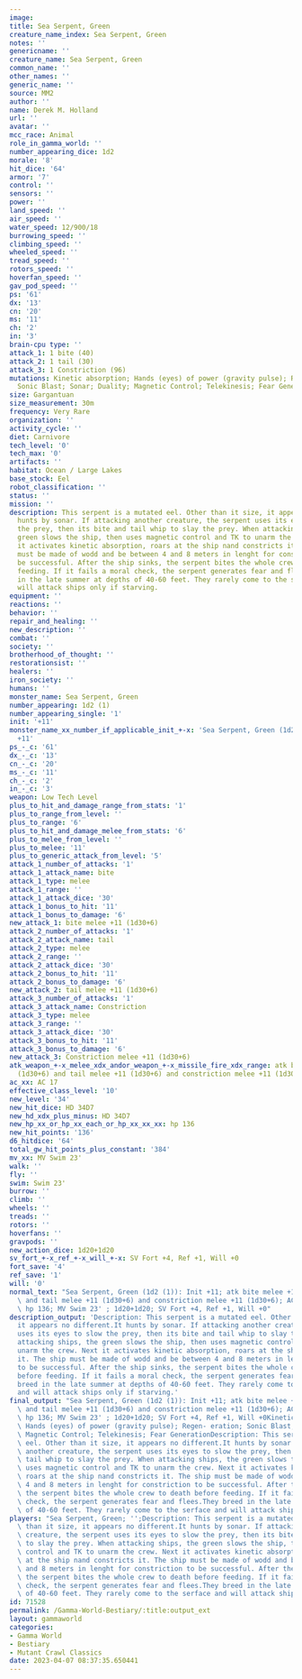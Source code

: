 ```yaml
---
image:
title: Sea Serpent, Green
creature_name_index: Sea Serpent, Green
notes: ''
genericname: ''
creature_name: Sea Serpent, Green
common_name: ''
other_names: ''
generic_name: ''
source: MM2
author: ''
name: Derek M. Holland
url: ''
avatar: ''
mcc_race: Animal
role_in_gamma_world: ''
number_appearing_dice: 1d2
morale: '8'
hit_dice: '64'
armor: '7'
control: ''
sensors: ''
power: ''
land_speed: ''
air_speed: ''
water_speed: 12/900/18
burrowing_speed: ''
climbing_speed: ''
wheeled_speed: ''
tread_speed: ''
rotors_speed: ''
hoverfan_speed: ''
gav_pod_speed: ''
ps: '61'
dx: '13'
cn: '20'
ms: '11'
ch: '2'
in: '3'
brain-cpu type: ''
attack_1: 1 bite (40)
attack_2: 1 tail (30)
attack_3: 1 Constriction (96)
mutations: Kinetic absorption; Hands (eyes) of power (gravity pulse); Regen- eration;
  Sonic Blast; Sonar; Duality; Magnetic Control; Telekinesis; Fear Generation
size: Gargantuan
size_measurement: 30m
frequency: Very Rare
organization: ''
activity_cycle: ''
diet: Carnivore
tech_level: '0'
tech_max: '0'
artifacts: ''
habitat: Ocean / Large Lakes
base_stock: Eel
robot_classification: ''
status: ''
mission: ''
description: This serpent is a mutated eel. Other than it size, it appears no different.It
  hunts by sonar. If attacking another creature, the serpent uses its eyes to slow
  the prey, then its bite and tail whip to slay the prey. When attacking ships, the
  green slows the ship, then uses magnetic control and TK to unarm the crew. Next
  it activates kinetic absorption, roars at the ship nand constricts it. The ship
  must be made of wodd and be between 4 and 8 meters in lenght for constriction to
  be successful. After the ship sinks, the serpent bites the whole crew to death before
  feeding. If it fails a moral check, the serpent generates fear and flees.They breed
  in the late summer at depths of 40-60 feet. They rarely come to the serface and
  will attack ships only if starving.
equipment: ''
reactions: ''
behavior: ''
repair_and_healing: ''
new_description: ''
combat: ''
society: ''
brotherhood_of_thought: ''
restorationsist: ''
healers: ''
iron_society: ''
humans: ''
monster_name: Sea Serpent, Green
number_appearing: 1d2 (1)
number_appearing_single: '1'
init: '+11'
monster_name_xx_number_if_applicable_init_+-x: 'Sea Serpent, Green (1d2 (1)): Init
  +11'
ps_-_c: '61'
dx_-_c: '13'
cn_-_c: '20'
ms_-_c: '11'
ch_-_c: '2'
in_-_c: '3'
weapon: Low Tech Level
plus_to_hit_and_damage_range_from_stats: '1'
plus_to_range_from_level: ''
plus_to_range: '6'
plus_to_hit_and_damage_melee_from_stats: '6'
plus_to_melee_from_level: ''
plus_to_melee: '11'
plus_to_generic_attack_from_level: '5'
attack_1_number_of_attacks: '1'
attack_1_attack_name: bite
attack_1_type: melee
attack_1_range: ''
attack_1_attack_dice: '30'
attack_1_bonus_to_hit: '11'
attack_1_bonus_to_damage: '6'
new_attack_1: bite melee +11 (1d30+6)
attack_2_number_of_attacks: '1'
attack_2_attack_name: tail
attack_2_type: melee
attack_2_range: ''
attack_2_attack_dice: '30'
attack_2_bonus_to_hit: '11'
attack_2_bonus_to_damage: '6'
new_attack_2: tail melee +11 (1d30+6)
attack_3_number_of_attacks: '1'
attack_3_attack_name: Constriction
attack_3_type: melee
attack_3_range: ''
attack_3_attack_dice: '30'
attack_3_bonus_to_hit: '11'
attack_3_bonus_to_damage: '6'
new_attack_3: Constriction melee +11 (1d30+6)
atk_weapon_+-x_melee_xdx_andor_weapon_+-x_missile_fire_xdx_range: atk bite melee +11
  (1d30+6) and tail melee +11 (1d30+6) and constriction melee +11 (1d30+6)
ac_xx: AC 17
effective_class_level: '10'
new_level: '34'
new_hit_dice: HD 34D7
new_hd_xdx_plus_minus: HD 34D7
new_hp_xx_or_hp_xx_each_or_hp_xx_xx_xx: hp 136
new_hit_points: '136'
d6_hitdice: '64'
total_gw_hit_points_plus_constant: '384'
mv_xx: MV Swim 23'
walk: ''
fly: ''
swim: Swim 23'
burrow: ''
climb: ''
wheels: ''
treads: ''
rotors: ''
hoverfans: ''
gravpods: ''
new_action_dice: 1d20+1d20
sv_fort_+-x_ref_+-x_will_+-x: SV Fort +4, Ref +1, Will +0
fort_save: '4'
ref_save: '1'
will: '0'
normal_text: "Sea Serpent, Green (1d2 (1)): Init +11; atk bite melee +11 (1d30+6)\
  \ and tail melee +11 (1d30+6) and constriction melee +11 (1d30+6); AC 17; HD 34D7\
  \ hp 136; MV Swim 23' ; 1d20+1d20; SV Fort +4, Ref +1, Will +0"
description_output: 'Description: This serpent is a mutated eel. Other than it size,
  it appears no different.It hunts by sonar. If attacking another creature, the serpent
  uses its eyes to slow the prey, then its bite and tail whip to slay the prey. When
  attacking ships, the green slows the ship, then uses magnetic control and TK to
  unarm the crew. Next it activates kinetic absorption, roars at the ship nand constricts
  it. The ship must be made of wodd and be between 4 and 8 meters in lenght for constriction
  to be successful. After the ship sinks, the serpent bites the whole crew to death
  before feeding. If it fails a moral check, the serpent generates fear and flees.They
  breed in the late summer at depths of 40-60 feet. They rarely come to the serface
  and will attack ships only if starving.'
final_output: "Sea Serpent, Green (1d2 (1)): Init +11; atk bite melee +11 (1d30+6)\
  \ and tail melee +11 (1d30+6) and constriction melee +11 (1d30+6); AC 17; HD 34D7\
  \ hp 136; MV Swim 23' ; 1d20+1d20; SV Fort +4, Ref +1, Will +0Kinetic absorption;\
  \ Hands (eyes) of power (gravity pulse); Regen- eration; Sonic Blast; Sonar; Duality;\
  \ Magnetic Control; Telekinesis; Fear GenerationDescription: This serpent is a mutated\
  \ eel. Other than it size, it appears no different.It hunts by sonar. If attacking\
  \ another creature, the serpent uses its eyes to slow the prey, then its bite and\
  \ tail whip to slay the prey. When attacking ships, the green slows the ship, then\
  \ uses magnetic control and TK to unarm the crew. Next it activates kinetic absorption,\
  \ roars at the ship nand constricts it. The ship must be made of wodd and be between\
  \ 4 and 8 meters in lenght for constriction to be successful. After the ship sinks,\
  \ the serpent bites the whole crew to death before feeding. If it fails a moral\
  \ check, the serpent generates fear and flees.They breed in the late summer at depths\
  \ of 40-60 feet. They rarely come to the serface and will attack ships only if starving."
players: "Sea Serpent, Green; '';Description: This serpent is a mutated eel. Other\
  \ than it size, it appears no different.It hunts by sonar. If attacking another\
  \ creature, the serpent uses its eyes to slow the prey, then its bite and tail whip\
  \ to slay the prey. When attacking ships, the green slows the ship, then uses magnetic\
  \ control and TK to unarm the crew. Next it activates kinetic absorption, roars\
  \ at the ship nand constricts it. The ship must be made of wodd and be between 4\
  \ and 8 meters in lenght for constriction to be successful. After the ship sinks,\
  \ the serpent bites the whole crew to death before feeding. If it fails a moral\
  \ check, the serpent generates fear and flees.They breed in the late summer at depths\
  \ of 40-60 feet. They rarely come to the serface and will attack ships only if starving.|"
id: 71528
permalink: /Gamma-World-Bestiary/:title:output_ext
layout: gammaworld
categories:
- Gamma World
- Bestiary
- Mutant Crawl Classics
date: 2023-04-07 08:37:35.650441
---
```

